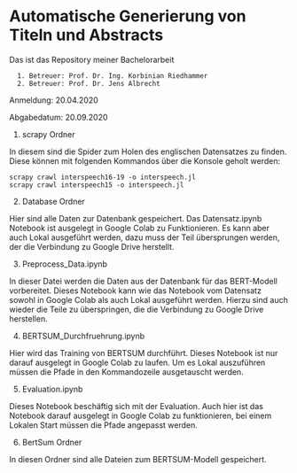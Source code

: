 # Automatische Generierung von Titeln und Abstracts

Das ist das Repository meiner Bachelorarbeit 

      1. Betreuer: Prof. Dr. Ing. Korbinian Riedhammer
      2. Betreuer: Prof. Dr. Jens Albrecht
 
 Anmeldung: 20.04.2020
 
 Abgabedatum: 20.09.2020

1. scrapy Ordner

In diesem sind die Spider zum Holen des englischen Datensatzes zu finden. Diese können mit folgenden Kommandos über die Konsole geholt werden:
			
	scrapy crawl interspeech16-19 -o interspeech.jl
	scrapy crawl interspeech15 -o interspeech.jl

2. Database Ordner 

Hier sind alle Daten zur Datenbank gespeichert. Das Datensatz.ipynb Notebook ist ausgelegt in Google Colab zu Funktionieren.
Es kann aber auch Lokal ausgeführt werden, dazu muss der Teil übersprungen werden, der die Verbindung zu Google Drive herstellt.

3. Preprocess_Data.ipynb

In dieser Datei werden die Daten aus der Datenbank für das BERT-Modell vorbereitet. Dieses Notebook kann wie das Notebook vom Datensatz sowohl in Google Colab als auch Lokal ausgeführt werden. Hierzu sind auch wieder die Teile zu überspringen, die die Verbindung zu Google Drive herstellen. 

4. BERTSUM_Durchfruehrung.ipynb

Hier wird das Training von BERTSUM durchführt. Dieses Notebook ist nur darauf ausgelegt in Google Colab zu laufen. Um es Lokal auszuführen müssen die Pfade in den Kommandozeile ausgetauscht werden.

5. Evaluation.ipynb

Dieses Notebook beschäftig sich mit der Evaluation. Auch hier ist das Notebook darauf ausgelegt in Google Colab zu funktionieren, bei einem Lokalen Start müssen die Pfade angepasst werden.

6. BertSum Ordner

In diesen Ordner sind alle Dateien zum BERTSUM-Modell gespeichert.
